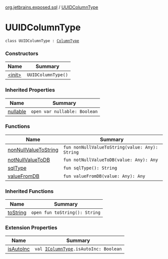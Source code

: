[org.jetbrains.exposed.sql](../index.md) / [UUIDColumnType](.)

# UUIDColumnType

`class UUIDColumnType : `[`ColumnType`](../-column-type/index.md)

### Constructors

| Name | Summary |
|---|---|
| [&lt;init&gt;](-init-.md) | `UUIDColumnType()` |

### Inherited Properties

| Name | Summary |
|---|---|
| [nullable](../-column-type/nullable.md) | `open var nullable: Boolean` |

### Functions

| Name | Summary |
|---|---|
| [nonNullValueToString](non-null-value-to-string.md) | `fun nonNullValueToString(value: Any): String` |
| [notNullValueToDB](not-null-value-to-d-b.md) | `fun notNullValueToDB(value: Any): Any` |
| [sqlType](sql-type.md) | `fun sqlType(): String` |
| [valueFromDB](value-from-d-b.md) | `fun valueFromDB(value: Any): Any` |

### Inherited Functions

| Name | Summary |
|---|---|
| [toString](../-column-type/to-string.md) | `open fun toString(): String` |

### Extension Properties

| Name | Summary |
|---|---|
| [isAutoInc](../is-auto-inc.md) | `val `[`IColumnType`](../-i-column-type/index.md)`.isAutoInc: Boolean` |
